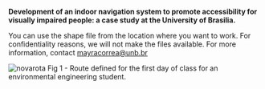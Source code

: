 **Development of an indoor navigation system to promote accessibility for visually impaired people: a case study at the University of Brasilia.**

You can use the shape file from the location where you want to work. For confidentiality reasons, we will not make the files available. For more information, contact mayracorrea@unb.br

![novarota](https://github.com/mayracorrea/Indoor-navigation-system-visually-impaired-people/assets/62765672/7e58072d-1123-4b19-8e98-ca08b54afd38)
Fig 1 -  Route defined for the first day of class for an environmental engineering student. 
